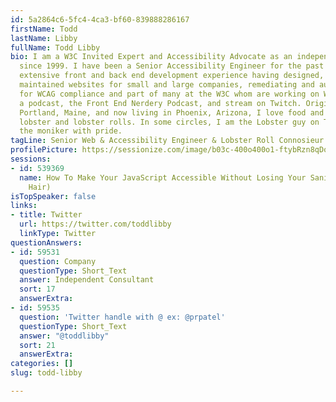 ```yaml
---
id: 5a2864c6-5fc4-4ca3-bf60-839888286167
firstName: Todd
lastName: Libby
fullName: Todd Libby
bio: I am a W3C Invited Expert and Accessibility Advocate as an independent consultant
  since 1999. I have been a Senior Accessibility Engineer for the past 25 years with
  extensive front and back end development experience having designed, built, and
  maintained websites for small and large companies, remediating and auditing websites
  for WCAG compliance and part of many at the W3C whom are working on WCAG3. I co-host
  a podcast, the Front End Nerdery Podcast, and stream on Twitch. Originally from
  Portland, Maine, and now living in Phoenix, Arizona, I love food and cooking, especially
  lobster and lobster rolls. In some circles, I am the Lobster guy on Twitter, I wear
  the moniker with pride.
tagLine: Senior Web & Accessibility Engineer & Lobster Roll Connosieur
profilePicture: https://sessionize.com/image/b03c-400o400o1-ftybRzn8qDo63Ez6MXWF1f.jpg
sessions:
- id: 539369
  name: How To Make Your JavaScript Accessible Without Losing Your Sanity (Or Your
    Hair)
isTopSpeaker: false
links:
- title: Twitter
  url: https://twitter.com/toddlibby
  linkType: Twitter
questionAnswers:
- id: 59531
  question: Company
  questionType: Short_Text
  answer: Independent Consultant
  sort: 17
  answerExtra: 
- id: 59535
  question: 'Twitter handle with @ ex: @prpatel'
  questionType: Short_Text
  answer: "@toddlibby"
  sort: 21
  answerExtra: 
categories: []
slug: todd-libby

---
```

